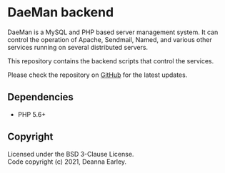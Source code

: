 # DaeMan backend 

DaeMan is a MySQL and PHP based server management system. It can control the operation of Apache, Sendmail, Named, and various other services running on several distributed servers.

This repository contains the backend scripts that control the services.

Please check the repository on [GitHub](https://github.com/DeeHants/daeman-backend) for the latest updates.

## Dependencies

* PHP 5.6+

## Copyright

Licensed under the BSD 3-Clause License.  
Code copyright (c) 2021, Deanna Earley.  
